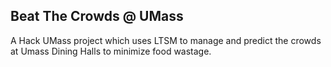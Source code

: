 ## Beat The Crowds @ UMass
A Hack UMass project which uses LTSM to manage and predict the crowds at Umass Dining Halls to minimize food wastage.
